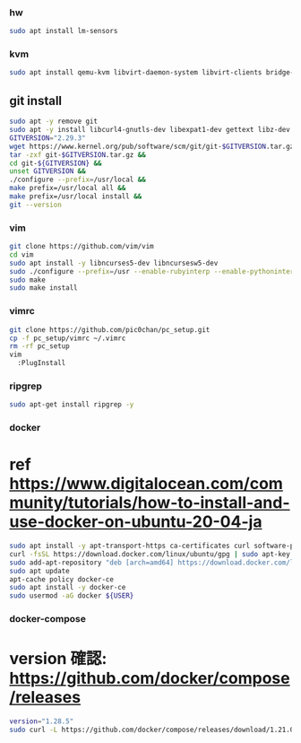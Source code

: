 ### hw

```bash
sudo apt install lm-sensors
```

### kvm

```bash
sudo apt install qemu-kvm libvirt-daemon-system libvirt-clients bridge-utils -y
```


## git install

```bash
sudo apt -y remove git
sudo apt -y install libcurl4-gnutls-dev libexpat1-dev gettext libz-dev libssl-dev autoconf asciidoc xmlto docbook2x make gcc
GITVERSION="2.29.3"
wget https://www.kernel.org/pub/software/scm/git/git-$GITVERSION.tar.gz &&
tar -zxf git-$GITVERSION.tar.gz &&
cd git-${GITVERSION} &&
unset GITVERSION &&
./configure --prefix=/usr/local &&
make prefix=/usr/local all &&
make prefix=/usr/local install &&
git --version
```

### vim

```bash
git clone https://github.com/vim/vim
cd vim
sudo apt install -y libncurses5-dev libncursesw5-dev
sudo ./configure --prefix=/usr --enable-rubyinterp --enable-pythoninterp
sudo make
sudo make install
```


### vimrc

```bash
git clone https://github.com/pic0chan/pc_setup.git
cp -f pc_setup/vimrc ~/.vimrc
rm -rf pc_setup
vim
  :PlugInstall
```

### ripgrep

```bash
sudo apt-get install ripgrep -y
```

### docker
# ref https://www.digitalocean.com/community/tutorials/how-to-install-and-use-docker-on-ubuntu-20-04-ja

```bash
sudo apt install -y apt-transport-https ca-certificates curl software-properties-common
curl -fsSL https://download.docker.com/linux/ubuntu/gpg | sudo apt-key add -
sudo add-apt-repository "deb [arch=amd64] https://download.docker.com/linux/ubuntu focal stable"
sudo apt update
apt-cache policy docker-ce
sudo apt install -y docker-ce
sudo usermod -aG docker ${USER}
```

### docker-compose
# version 確認: https://github.com/docker/compose/releases

```bash
version="1.28.5"
sudo curl -L https://github.com/docker/compose/releases/download/1.21.0/docker-compose-$(uname -s)-$(uname -m) -o /usr/local/bin/docker-compose
```

